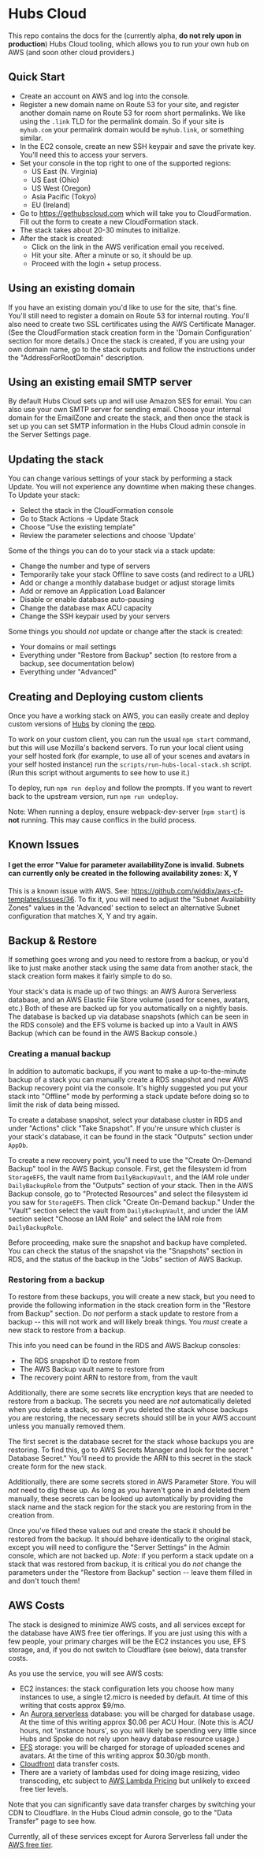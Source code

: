 # Hubs Cloud

This repo contains the docs for the (currently alpha, **do not rely upon in production**) Hubs Cloud tooling, which allows you to run your own hub on AWS (and soon other cloud providers.)

## Quick Start

- Create an account on AWS and log into the console.
- Register a new domain name on Route 53 for your site, and register another domain name on Route 53 for room short permalinks. We like using the `.link` TLD for the permalink domain. So if your site is `myhub.com` your permalink domain would be `myhub.link`, or something similar.
- In the EC2 console, create an new SSH keypair and save the private key. You'll need this to access your servers.
- Set your console in the top right to one of the supported regions:
  - US East (N. Virginia)
  - US East (Ohio)
  - US West (Oregon)
  - Asia Pacific (Tokyo)
  - EU (Ireland)
- Go to https://gethubscloud.com which will take you to CloudFormation. Fill out the form to create a new CloudFormation stack.
- The stack takes about 20-30 minutes to initialize.
- After the stack is created:
  - Click on the link in the AWS verification email you received.
  - Hit your site. After a minute or so, it should be up.
  - Proceed with the login + setup process.

## Using an existing domain

If you have an existing domain you'd like to use for the site, that's fine. You'll still need to register a domain on Route 53 for internal routing. You'll also need to create two SSL certificates using the AWS Certificate Manager. (See the CloudFormation stack creation form in the 'Domain Configuration' section for more details.) Once the stack is created, if you are using your own domain name, go to the stack outputs and follow the instructions under the "AddressForRootDomain" description. 

## Using an existing email SMTP server

By default Hubs Cloud sets up and will use Amazon SES for email. You can also use your own SMTP server for sending email. Choose your internal domain for the EmailZone and create the stack, and then once the stack is set up you can set SMTP information in the Hubs Cloud admin console in the Server Settings page.

## Updating the stack

You can change various settings of your stack by performing a stack Update. You will not experience any downtime when making these changes. To Update your stack:

- Select the stack in the CloudFormation console
- Go to Stack Actions -> Update Stack
- Choose "Use the existing template"
- Review the parameter selections and choose 'Update'

Some of the things you can do to your stack via a stack update:

- Change the number and type of servers
- Temporarily take your stack Offline to save costs (and redirect to a URL)
- Add or change a monthly database budget or adjust storage limits
- Add or remove an Application Load Balancer
- Disable or enable database auto-pausing
- Change the database max ACU capacity 
- Change the SSH keypair used by your servers

Some things you should *not* update or change after the stack is created:

- Your domains or mail settings
- Everything under "Restore from Backup" section (to restore from a backup, see documentation below)
- Everything under "Advanced"

## Creating and Deploying custom clients

Once you have a working stack on AWS, you can easily create and deploy custom versions of [Hubs](https://hubs.mozilla.com) by cloning the [repo](https://github.com/mozilla/hubs).

To work on your custom client, you can run the usual `npm start` command, but this will use Mozilla's backend servers. To run your local client using your self hosted fork (for example, to use all of your scenes and avatars in your self hosted instance) run the `scripts/run-hubs-local-stack.sh` script. (Run this script without arguments to see how to use it.)

To deploy, run `npm run deploy` and follow the prompts. If you want to revert back to the upstream version, run `npm run undeploy`.

Note: When running a deploy, ensure webpack-dev-server (`npm start`) is **not** running. This may cause conflics in the build process.

## Known Issues

#### I get the error "Value for parameter availabilityZone is invalid. Subnets can currently only be created in the following availability zones: X, Y

This is a known issue with AWS. See: https://github.com/widdix/aws-cf-templates/issues/36. To fix it, you will need to adjust the "Subnet Availability Zones" values in the 'Advanced' section to select an alternative Subnet configuration that matches X, Y and try again.

## Backup & Restore

If something goes wrong and you need to restore from a backup, or you'd like to just make another stack using the same data from another stack, the stack creation form makes it fairly simple to do so.

Your stack's data is made up of two things: an AWS Aurora Serverless database, and an AWS Elastic File Store volume (used for scenes, avatars, etc.) Both of these are backed up for you automatically on a nightly basis. The database is backed up via database snapshots (which can be seen in the RDS console) and the EFS volume is backed up into a Vault in AWS Backup (which can be found in the AWS Backup console.)

### Creating a manual backup

In addition to automatic backups, if you want to make a up-to-the-minute backup of a stack you can manually create a RDS snapshot and new AWS Backup recovery point via the console. It's highly suggested you put your stack into "Offline" mode by performing a stack update before doing so to limit the risk of data being missed.

To create a database snapshot, select your database cluster in RDS and under "Actions" click "Take Snapshot". If you're unsure which cluster is your stack's database, it can be found in the stack "Outputs" section under `AppDb`.

To create a new recovery point, you'll need to use the "Create On-Demand Backup" tool in the AWS Backup console. First, get the filesystem id from `StorageEFS`, the vault name from `DailyBackupVault`, and the IAM role under `DailyBackupRole` from the "Outputs" section of your stack. Then in the AWS Backup console, go to "Protected Resources" and select the filesystem id you saw for `StorageEFS`. Then click "Create On-Demand backup." Under the "Vault" section select the vault from `DailyBackupVault`, and under the IAM section select "Choose an IAM Role" and select the IAM role from `DailyBackupRole`.

Before proceeding, make sure the snapshot and backup have completed. You can check the status of the snapshot via the "Snapshots" section in RDS, and the status of the backup in the "Jobs" section of AWS Backup.

### Restoring from a backup

To restore from these backups, you will create a new stack, but you need to provide the following information in the stack creation form in the "Restore from Backup" section. Do *not* perform a stack update to restore from a backup -- this will not work and will likely break things. You *must* create a new stack to restore from a backup.

This info you need can be found in the RDS and AWS Backup consoles:

- The RDS snapshot ID to restore from
- The AWS Backup vault name to restore from
- The recovery point ARN to restore from, from the vault

Additionally, there are some secrets like encryption keys that are needed to restore from a backup. The secrets you need are *not* automatically deleted when you delete a stack, so even if you deleted the stack whose backups you are restoring, the necessary secrets should still be in your AWS account unless you manually removed them.

The first secret is the database secret for the stack whose backups you are restoring. To find this, go to AWS Secrets Manager and look for the secret "<Stack Name> Database Secret." You'll need to provide the ARN to this secret in the stack create form for the new stack.
  
Additionally, there are some secrets stored in AWS Parameter Store. You will *not* need to dig these up. As long as you haven't gone in and deleted them manually, these secrets can be looked up automatically by providing the stack name and the stack region for the stack you are restoring from in the creation from.

Once you've filled these values out and create the stack it should be restored from the backup. It should behave identically to the original stack, except you will need to configure the "Server Settings" in the Admin console, which are not backed up. *Note*: if you perform a stack update on a stack that was restored from backup, it is critical you do *not* change the parameters under the "Restore from Backup" section -- leave them filled in and don't touch them!

## AWS Costs

The stack is designed to minimize AWS costs, and all services except for the database have AWS free tier offerings. If you are just using this with a few people, your primary charges will be the EC2 instances you use, EFS storage, and, if you do not switch to Cloudflare (see below), data transfer costs.

As you use the service, you will see AWS costs:

- EC2 instances: the stack configuration lets you choose how many instances to use, a single t2.micro is needed by default. At time of this writing that costs approx $9/mo.
- An [Aurora serverless](https://aws.amazon.com/rds/aurora/pricing/) database: you will be charged for database usage. At the time of this writing approx $0.06 per ACU Hour. (Note this is *ACU* hours, not 'instance hours', so you will likely be spending very little since Hubs and Spoke do not rely upon heavy database resource usage.)
- [EFS](https://aws.amazon.com/efs/pricing/) storage: you will be charged for storage of uploaded scenes and avatars. At the time of this writing approx $0.30/gb month.
- [Cloudfront](https://aws.amazon.com/cloudfront/pricing/) data transfer costs.
- There are a variety of lambdas used for doing image resizing, video transcoding, etc subject to [AWS Lambda Pricing](https://aws.amazon.com/lambda/pricing) but unlikely to exceed free tier levels.

Note that you can significantly save data transfer charges by switching your CDN to Cloudflare. In the Hubs Cloud admin console, go to the "Data Transfer" page to see how.

Currently, all of these services except for Aurora Serverless fall under the [AWS free tier](https://aws.amazon.com/free/).
